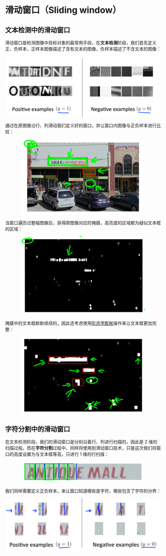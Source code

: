 滑动窗口（Sliding window）
=================

文本检测中的滑动窗口
------------

滑动窗口是检测图像中目标对象的最常用手段，在**文本检测**阶段，我们首先定义正、负样本，正样本图像描述了含有文本的图像，负样本描述了不含文本的图像：

<div style="text-align:center">
<img src="../attachments/文本检测的正负样本.png" width="500"></img>
</div>

通过在原图像沿行、列滑动我们定义好的窗口，并让窗口内图像与正负样本进行比较：

<div style="text-align:center">
<img src="../attachments/文本检测的滑动窗口.png" width="400"></img>
</div>

当窗口遍历过整幅图像后，获得原图像对应的掩膜，高亮度的区域都为疑似文本框的区域：

<div style="text-align:center">
<img src="../attachments/文本检测掩膜.png" width="400"></img>
</div>

掩膜中的文本框断断续续的，因此还考虑使用[形态学膨胀](https://zh.wikipedia.org/wiki/%E6%95%B0%E5%AD%A6%E5%BD%A2%E6%80%81%E5%AD%A6#.E8.86.A8.E8.83.80)操作来让文本框更加完整：

<div style="text-align:center">
<img src="../attachments/膨胀操作.png" width="400"></img>
</div>

字符分割中的滑动窗口
------------

在文本检测阶段，我们的滑动窗口是分别沿着行、列进行扫描的，因此是 2 维的扫描过程。而在**字符分割**过程中，同样将使用到滑动窗口技术，只是这次我们将窗口的高度设置为与文本框等高，只进行 1 维的行扫描：

<div style="text-align:center">
<img src="../attachments/字符分割的滑动窗口.png" width="400"></img>
</div>

我们同样需要定义正负样本，来让窗口知道哪些是字符，哪些包含了字符的分界：

<div style="text-align:center">
<img src="../attachments/字符分割的正负样本.png" width="500"></img>
</div>
